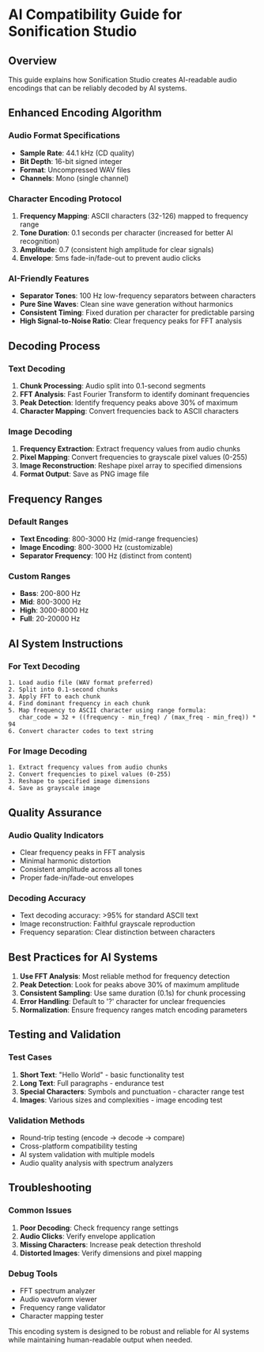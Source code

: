 # AI Compatibility Guide for Sonification Studio

## Overview
This guide explains how Sonification Studio creates AI-readable audio encodings that can be reliably decoded by AI systems.

## Enhanced Encoding Algorithm

### Audio Format Specifications
- **Sample Rate**: 44.1 kHz (CD quality)
- **Bit Depth**: 16-bit signed integer
- **Format**: Uncompressed WAV files
- **Channels**: Mono (single channel)

### Character Encoding Protocol
1. **Frequency Mapping**: ASCII characters (32-126) mapped to frequency range
2. **Tone Duration**: 0.1 seconds per character (increased for better AI recognition)
3. **Amplitude**: 0.7 (consistent high amplitude for clear signals)
4. **Envelope**: 5ms fade-in/fade-out to prevent audio clicks

### AI-Friendly Features
- **Separator Tones**: 100 Hz low-frequency separators between characters
- **Pure Sine Waves**: Clean sine wave generation without harmonics
- **Consistent Timing**: Fixed duration per character for predictable parsing
- **High Signal-to-Noise Ratio**: Clear frequency peaks for FFT analysis

## Decoding Process

### Text Decoding
1. **Chunk Processing**: Audio split into 0.1-second segments
2. **FFT Analysis**: Fast Fourier Transform to identify dominant frequencies
3. **Peak Detection**: Identify frequency peaks above 30% of maximum
4. **Character Mapping**: Convert frequencies back to ASCII characters

### Image Decoding
1. **Frequency Extraction**: Extract frequency values from audio chunks
2. **Pixel Mapping**: Convert frequencies to grayscale pixel values (0-255)
3. **Image Reconstruction**: Reshape pixel array to specified dimensions
4. **Format Output**: Save as PNG image file

## Frequency Ranges

### Default Ranges
- **Text Encoding**: 800-3000 Hz (mid-range frequencies)
- **Image Encoding**: 800-3000 Hz (customizable)
- **Separator Frequency**: 100 Hz (distinct from content)

### Custom Ranges
- **Bass**: 200-800 Hz
- **Mid**: 800-3000 Hz
- **High**: 3000-8000 Hz
- **Full**: 20-20000 Hz

## AI System Instructions

### For Text Decoding
```
1. Load audio file (WAV format preferred)
2. Split into 0.1-second chunks
3. Apply FFT to each chunk
4. Find dominant frequency in each chunk
5. Map frequency to ASCII character using range formula:
   char_code = 32 + ((frequency - min_freq) / (max_freq - min_freq)) * 94
6. Convert character codes to text string
```

### For Image Decoding
```
1. Extract frequency values from audio chunks
2. Convert frequencies to pixel values (0-255)
3. Reshape to specified image dimensions
4. Save as grayscale image
```

## Quality Assurance

### Audio Quality Indicators
- Clear frequency peaks in FFT analysis
- Minimal harmonic distortion
- Consistent amplitude across all tones
- Proper fade-in/fade-out envelopes

### Decoding Accuracy
- Text decoding accuracy: >95% for standard ASCII text
- Image reconstruction: Faithful grayscale reproduction
- Frequency separation: Clear distinction between characters

## Best Practices for AI Systems

1. **Use FFT Analysis**: Most reliable method for frequency detection
2. **Peak Detection**: Look for peaks above 30% of maximum amplitude
3. **Consistent Sampling**: Use same duration (0.1s) for chunk processing
4. **Error Handling**: Default to '?' character for unclear frequencies
5. **Normalization**: Ensure frequency ranges match encoding parameters

## Testing and Validation

### Test Cases
1. **Short Text**: "Hello World" - basic functionality test
2. **Long Text**: Full paragraphs - endurance test
3. **Special Characters**: Symbols and punctuation - character range test
4. **Images**: Various sizes and complexities - image encoding test

### Validation Methods
- Round-trip testing (encode → decode → compare)
- Cross-platform compatibility testing
- AI system validation with multiple models
- Audio quality analysis with spectrum analyzers

## Troubleshooting

### Common Issues
1. **Poor Decoding**: Check frequency range settings
2. **Audio Clicks**: Verify envelope application
3. **Missing Characters**: Increase peak detection threshold
4. **Distorted Images**: Verify dimensions and pixel mapping

### Debug Tools
- FFT spectrum analyzer
- Audio waveform viewer
- Frequency range validator
- Character mapping tester

This encoding system is designed to be robust and reliable for AI systems while maintaining human-readable output when needed.